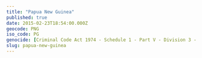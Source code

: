 ```yaml
---
title: "Papua New Guinea"
published: true
date: 2015-02-23T18:54:00.000Z
geocode: PNG
iso_code: PG
genocide: [Criminal Code Act 1974 - Schedule 1 - Part V - Division 3 - Article 313a](https://iccdb.hrlc.net/data/doc/588/keyword/46/)
slug: papua-new-guinea
---
```

